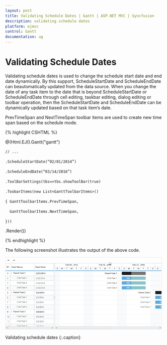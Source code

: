 ```yaml
---
layout: post
title: Validating Schedule Dates | Gantt | ASP.NET MVC | Syncfusion
description: validating schedule dates
platform: ejmvc
control: Gantt
documentation: ug
---
```


# Validating Schedule Dates

Validating schedule dates is used to change the schedule start date and end date dynamically. By this support, ScheduleStartDate and ScheduleEndDate can beautomatically updated from the data source. When you change the date of any task item to the date that is beyond ScheduleStartDate or ScheduleEndDate through cell editing, taskbar editing, dialog editing or toolbar operation, then the ScheduleStartDate and ScheduleEndDate can be dynamically updated based on that task item’s date.

PrevTimeSpan and NextTimeSpan toolbar items are used to create new time span based on the schedule mode.



{% highlight CSHTML %}

@(Html.EJ().Gantt("gantt")

	// ...

	.ScheduleStartDate(“02/01/2014”)

	.ScheduleEndDate(“03/14/2016”)

	.ToolBarSettings(tbs=>tbs.showToolBar(true)

	.ToobarItems(new List<GanttToolbarItems>()

	{ GanttToolbarItems.PrevTimeSpan,

	  GanttToolbarItems.NextTimeSpan,

	}))


 .Render())

{% endhighlight %}




The following screenshot illustrates the output of the above code.

![](Validating-Schedule-Dates_images/Validating-Schedule-Dates_img1.png)

Validating schedule dates
{:.caption}
